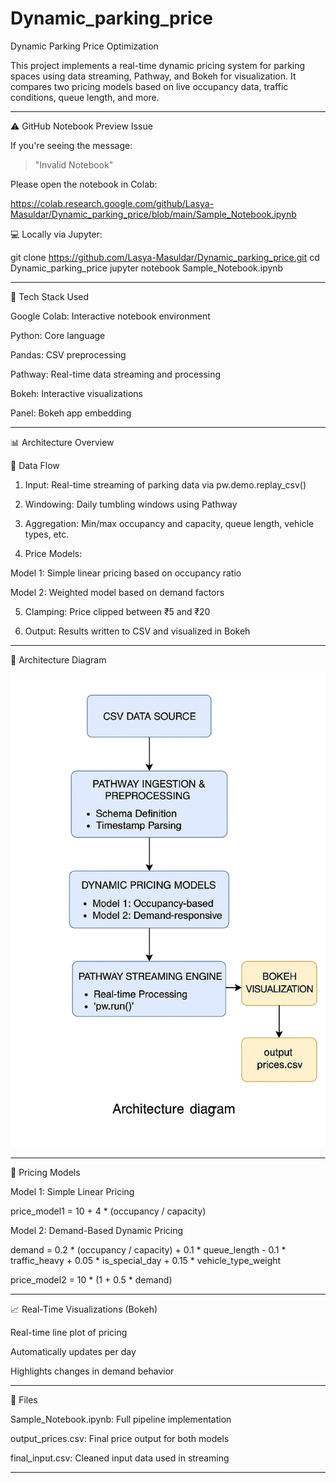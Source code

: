 # Dynamic_parking_price

Dynamic Parking Price Optimization

This project implements a real-time dynamic pricing system for parking spaces using data streaming, Pathway, and Bokeh for visualization. It compares two pricing models based on live occupancy data, traffic conditions, queue length, and more.


---

⚠ GitHub Notebook Preview Issue

If you're seeing the message:

>  "Invalid Notebook"

Please open the notebook in Colab:

https://colab.research.google.com/github/Lasya-Masuldar/Dynamic_parking_price/blob/main/Sample_Notebook.ipynb

💻 Locally via Jupyter:


git clone https://github.com/Lasya-Masuldar/Dynamic_parking_price.git
cd Dynamic_parking_price
jupyter notebook Sample_Notebook.ipynb

---

🚀 Tech Stack Used

Google Colab: Interactive notebook environment

Python: Core language

Pandas: CSV preprocessing

Pathway: Real-time data streaming and processing

Bokeh: Interactive visualizations

Panel: Bokeh app embedding



---

📊 Architecture Overview

🔄 Data Flow

1. Input: Real-time streaming of parking data via pw.demo.replay_csv()


2. Windowing: Daily tumbling windows using Pathway


3. Aggregation: Min/max occupancy and capacity, queue length, vehicle types, etc.


4. Price Models:

Model 1: Simple linear pricing based on occupancy ratio

Model 2: Weighted model based on demand factors



5. Clamping: Price clipped between ₹5 and ₹20


6. Output: Results written to CSV and visualized in Bokeh




---

🧭 Architecture Diagram

![Architecture Diagram](Architecture_diagram.jpg)

---



💸 Pricing Models

Model 1: Simple Linear Pricing

price_model1 = 10 + 4 * (occupancy / capacity)

Model 2: Demand-Based Dynamic Pricing

demand = 0.2 * (occupancy / capacity) +
         0.1 * queue_length -
         0.1 * traffic_heavy +
         0.05 * is_special_day +
         0.15 * vehicle_type_weight

price_model2 = 10 * (1 + 0.5 * demand)


---

📈 Real-Time Visualizations (Bokeh)

Real-time line plot of pricing

Automatically updates per day

Highlights changes in demand behavior



---

📎 Files

Sample_Notebook.ipynb: Full pipeline implementation

output_prices.csv: Final price output for both models

final_input.csv: Cleaned input data used in streaming



---















